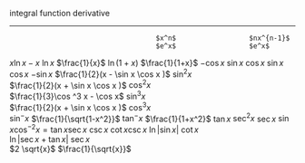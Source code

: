   integral                              function               derivative
  ------------------------------------- ---------------------- -------------------------------------
                                        $x^n$                  $nx^{n-1}$
                                        $e^x$                  $e^x$
  $x \ln x - x$                         $\ln x$                $\frac{1}{x}$
                                        $\ln (1+x)$            $\frac{1}{1+x}$
  $-\cos x$                             $\sin x$               $\cos x$
  $\sin x$                              $\cos x$               $-\sin x$
  $\frac{1}{2}(x - \sin  x \cos  x )$   $\sin^2 x$             
  $\frac{1}{2}(x + \sin  x \cos  x )$   $\cos^2 x$             
  $\frac{1}{3}\cos  ^3 x - \cos  x$     $\sin^3 x$             
  $\frac{1}{2}(x + \sin  x \cos  x )$   $\cos^3 x$             
                                        $\sin^- x$             $\frac{1}{\sqrt{1-x^2}}$
                                        $\tan^- x$             $\frac{1}{1+x^2}$
                                        $\tan x$               $\sec ^2 x$
                                        $\sec x$               $\sin x \cos^{-2}x = \tan x \sec x$
                                        $\csc x$               $\cot x \csc x$
  $\ln \vert\sin x\vert$                $\cot x$               
  $\ln \vert \sec x + \tan x \vert$     $\sec x$               
  $2 \sqrt{x}$                          $\frac{1}{\sqrt{x}}$   
